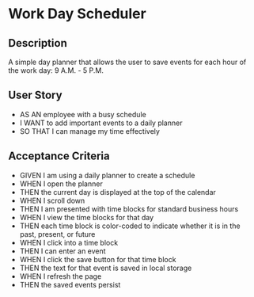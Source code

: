 # Work Day Scheduler 

## Description
A simple day planner that allows the user to save events for each hour of the work day: 9 A.M. - 5 P.M.

## User Story
- AS AN employee with a busy schedule
- I WANT to add important events to a daily planner
- SO THAT I can manage my time effectively


## Acceptance Criteria
- GIVEN I am using a daily planner to create a schedule
- WHEN I open the planner
- THEN the current day is displayed at the top of the calendar
- WHEN I scroll down
- THEN I am presented with time blocks for standard business hours
- WHEN I view the time blocks for that day
- THEN each time block is color-coded to indicate whether it is in the past, present, or future
- WHEN I click into a time block
- THEN I can enter an event
- WHEN I click the save button for that time block
- THEN the text for that event is saved in local storage
- WHEN I refresh the page
- THEN the saved events persist
